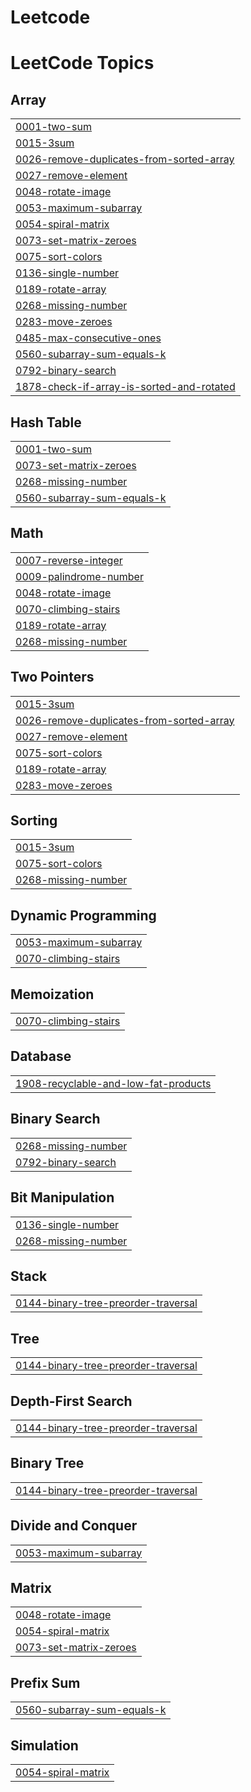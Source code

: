 # Leetcode
<!---LeetCode Topics Start-->
# LeetCode Topics
## Array
|  |
| ------- |
| [0001-two-sum](https://github.com/aryanjawla/Leetcode/tree/master/0001-two-sum) |
| [0015-3sum](https://github.com/aryanjawla/Leetcode/tree/master/0015-3sum) |
| [0026-remove-duplicates-from-sorted-array](https://github.com/aryanjawla/Leetcode/tree/master/0026-remove-duplicates-from-sorted-array) |
| [0027-remove-element](https://github.com/aryanjawla/Leetcode/tree/master/0027-remove-element) |
| [0048-rotate-image](https://github.com/aryanjawla/Leetcode/tree/master/0048-rotate-image) |
| [0053-maximum-subarray](https://github.com/aryanjawla/Leetcode/tree/master/0053-maximum-subarray) |
| [0054-spiral-matrix](https://github.com/aryanjawla/Leetcode/tree/master/0054-spiral-matrix) |
| [0073-set-matrix-zeroes](https://github.com/aryanjawla/Leetcode/tree/master/0073-set-matrix-zeroes) |
| [0075-sort-colors](https://github.com/aryanjawla/Leetcode/tree/master/0075-sort-colors) |
| [0136-single-number](https://github.com/aryanjawla/Leetcode/tree/master/0136-single-number) |
| [0189-rotate-array](https://github.com/aryanjawla/Leetcode/tree/master/0189-rotate-array) |
| [0268-missing-number](https://github.com/aryanjawla/Leetcode/tree/master/0268-missing-number) |
| [0283-move-zeroes](https://github.com/aryanjawla/Leetcode/tree/master/0283-move-zeroes) |
| [0485-max-consecutive-ones](https://github.com/aryanjawla/Leetcode/tree/master/0485-max-consecutive-ones) |
| [0560-subarray-sum-equals-k](https://github.com/aryanjawla/Leetcode/tree/master/0560-subarray-sum-equals-k) |
| [0792-binary-search](https://github.com/aryanjawla/Leetcode/tree/master/0792-binary-search) |
| [1878-check-if-array-is-sorted-and-rotated](https://github.com/aryanjawla/Leetcode/tree/master/1878-check-if-array-is-sorted-and-rotated) |
## Hash Table
|  |
| ------- |
| [0001-two-sum](https://github.com/aryanjawla/Leetcode/tree/master/0001-two-sum) |
| [0073-set-matrix-zeroes](https://github.com/aryanjawla/Leetcode/tree/master/0073-set-matrix-zeroes) |
| [0268-missing-number](https://github.com/aryanjawla/Leetcode/tree/master/0268-missing-number) |
| [0560-subarray-sum-equals-k](https://github.com/aryanjawla/Leetcode/tree/master/0560-subarray-sum-equals-k) |
## Math
|  |
| ------- |
| [0007-reverse-integer](https://github.com/aryanjawla/Leetcode/tree/master/0007-reverse-integer) |
| [0009-palindrome-number](https://github.com/aryanjawla/Leetcode/tree/master/0009-palindrome-number) |
| [0048-rotate-image](https://github.com/aryanjawla/Leetcode/tree/master/0048-rotate-image) |
| [0070-climbing-stairs](https://github.com/aryanjawla/Leetcode/tree/master/0070-climbing-stairs) |
| [0189-rotate-array](https://github.com/aryanjawla/Leetcode/tree/master/0189-rotate-array) |
| [0268-missing-number](https://github.com/aryanjawla/Leetcode/tree/master/0268-missing-number) |
## Two Pointers
|  |
| ------- |
| [0015-3sum](https://github.com/aryanjawla/Leetcode/tree/master/0015-3sum) |
| [0026-remove-duplicates-from-sorted-array](https://github.com/aryanjawla/Leetcode/tree/master/0026-remove-duplicates-from-sorted-array) |
| [0027-remove-element](https://github.com/aryanjawla/Leetcode/tree/master/0027-remove-element) |
| [0075-sort-colors](https://github.com/aryanjawla/Leetcode/tree/master/0075-sort-colors) |
| [0189-rotate-array](https://github.com/aryanjawla/Leetcode/tree/master/0189-rotate-array) |
| [0283-move-zeroes](https://github.com/aryanjawla/Leetcode/tree/master/0283-move-zeroes) |
## Sorting
|  |
| ------- |
| [0015-3sum](https://github.com/aryanjawla/Leetcode/tree/master/0015-3sum) |
| [0075-sort-colors](https://github.com/aryanjawla/Leetcode/tree/master/0075-sort-colors) |
| [0268-missing-number](https://github.com/aryanjawla/Leetcode/tree/master/0268-missing-number) |
## Dynamic Programming
|  |
| ------- |
| [0053-maximum-subarray](https://github.com/aryanjawla/Leetcode/tree/master/0053-maximum-subarray) |
| [0070-climbing-stairs](https://github.com/aryanjawla/Leetcode/tree/master/0070-climbing-stairs) |
## Memoization
|  |
| ------- |
| [0070-climbing-stairs](https://github.com/aryanjawla/Leetcode/tree/master/0070-climbing-stairs) |
## Database
|  |
| ------- |
| [1908-recyclable-and-low-fat-products](https://github.com/aryanjawla/Leetcode/tree/master/1908-recyclable-and-low-fat-products) |
## Binary Search
|  |
| ------- |
| [0268-missing-number](https://github.com/aryanjawla/Leetcode/tree/master/0268-missing-number) |
| [0792-binary-search](https://github.com/aryanjawla/Leetcode/tree/master/0792-binary-search) |
## Bit Manipulation
|  |
| ------- |
| [0136-single-number](https://github.com/aryanjawla/Leetcode/tree/master/0136-single-number) |
| [0268-missing-number](https://github.com/aryanjawla/Leetcode/tree/master/0268-missing-number) |
## Stack
|  |
| ------- |
| [0144-binary-tree-preorder-traversal](https://github.com/aryanjawla/Leetcode/tree/master/0144-binary-tree-preorder-traversal) |
## Tree
|  |
| ------- |
| [0144-binary-tree-preorder-traversal](https://github.com/aryanjawla/Leetcode/tree/master/0144-binary-tree-preorder-traversal) |
## Depth-First Search
|  |
| ------- |
| [0144-binary-tree-preorder-traversal](https://github.com/aryanjawla/Leetcode/tree/master/0144-binary-tree-preorder-traversal) |
## Binary Tree
|  |
| ------- |
| [0144-binary-tree-preorder-traversal](https://github.com/aryanjawla/Leetcode/tree/master/0144-binary-tree-preorder-traversal) |
## Divide and Conquer
|  |
| ------- |
| [0053-maximum-subarray](https://github.com/aryanjawla/Leetcode/tree/master/0053-maximum-subarray) |
## Matrix
|  |
| ------- |
| [0048-rotate-image](https://github.com/aryanjawla/Leetcode/tree/master/0048-rotate-image) |
| [0054-spiral-matrix](https://github.com/aryanjawla/Leetcode/tree/master/0054-spiral-matrix) |
| [0073-set-matrix-zeroes](https://github.com/aryanjawla/Leetcode/tree/master/0073-set-matrix-zeroes) |
## Prefix Sum
|  |
| ------- |
| [0560-subarray-sum-equals-k](https://github.com/aryanjawla/Leetcode/tree/master/0560-subarray-sum-equals-k) |
## Simulation
|  |
| ------- |
| [0054-spiral-matrix](https://github.com/aryanjawla/Leetcode/tree/master/0054-spiral-matrix) |
<!---LeetCode Topics End-->